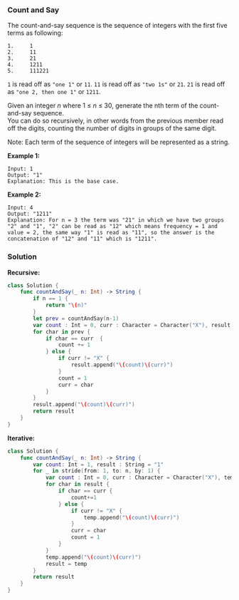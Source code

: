 
### Count and Say

The count-and-say sequence is the sequence of integers with the first five terms as following:
```
1.     1
2.     11
3.     21
4.     1211
5.     111221
```
`1` is read off as `"one 1"` or `11`.
`11` is read off as `"two 1s"` or `21`.
`21` is read off as `"one 2, then one 1"` or `1211`.

Given an integer *n* where 1 ≤ *n* ≤ 30, generate the nth term of the count-and-say sequence.</br> 
You can do so recursively, in other words from the previous member read off the digits, counting the number of digits in groups of the same digit.

Note: Each term of the sequence of integers will be represented as a string.

__Example 1:__
```
Input: 1
Output: "1"
Explanation: This is the base case.
```
__Example 2:__
```
Input: 4
Output: "1211"
Explanation: For n = 3 the term was "21" in which we have two groups "2" and "1", "2" can be read as "12" which means frequency = 1 and value = 2, the same way "1" is read as "11", so the answer is the concatenation of "12" and "11" which is "1211".
```

### Solution
__Recursive:__
```Swift
class Solution {
    func countAndSay(_ n: Int) -> String {
        if n == 1 {
            return "\(n)"
        }
        let prev = countAndSay(n-1)
        var count : Int = 0, curr : Character = Character("X"), result : String = ""
        for char in prev {
            if char == curr  {
                count += 1
            } else {
                if curr != "X" {
                    result.append("\(count)\(curr)")
                }
                count = 1
                curr = char
            }
        }
        result.append("\(count)\(curr)")
        return result
    }
}
```
__Iterative:__
```Swift
class Solution {
    func countAndSay(_ n: Int) -> String {
        var count: Int = 1, result : String = "1"
        for _ in stride(from: 1, to: n, by: 1) {
            var count : Int = 0, curr : Character = Character("X"), temp : String = ""
            for char in result {
                if char == curr {
                    count+=1
                } else {
                    if curr != "X" {
                        temp.append("\(count)\(curr)")
                    }
                    curr = char
                    count = 1
                }
            }
            temp.append("\(count)\(curr)")
            result = temp
        }
        return result
    }
}
```